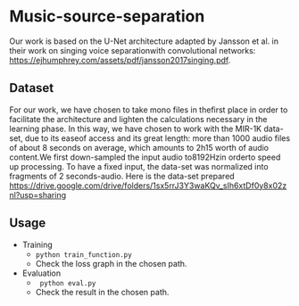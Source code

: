 # Music-source-separation
Our work is based on the U-Net architecture adapted by Jansson et al. in their work on singing voice separationwith convolutional networks: https://ejhumphrey.com/assets/pdf/jansson2017singing.pdf.
## Dataset
For our work, we have chosen to take mono files in thefirst place in order to facilitate the architecture and lighten the calculations necessary in the learning phase. In this way, we have chosen to work with the MIR-1K data-set, due to its easeof access and its great length: more than 1000 audio files of about 8 seconds on average, which amounts to 2h15 worth of audio content.We first down-sampled the input audio to8192Hzin orderto speed up processing. To have a fixed input, the data-set was normalized into fragments of 2 seconds-audio. Here is the data-set prepared https://drive.google.com/drive/folders/1sx5rrJ3Y3waKQv_sIh6xtDf0y8x02znl?usp=sharing
## Usage

* Training
  * ```python train_function.py```
  * Check the loss graph in the chosen path.
* Evaluation
  * ``` python eval.py```
  * Check the result in the chosen path.
